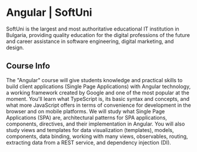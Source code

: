 # Angular | SoftUni

SoftUni is the largest and most authoritative educational IT institution in Bulgaria, providing quality education for the digital professions of the future and career assistance in software engineering, digital marketing, and design.

## Course Info

The "Angular" course will give students knowledge and practical skills to build client applications (Single Page Applications) with Angular technology, a working framework created by Google and one of the most popular at the moment. You'll learn what TypeScript is, its basic syntax and concepts, and what more JavaScript offers in terms of convenience for development in the browser and on mobile platforms. We will study what Single Page Applications (SPA) are, architectural patterns for SPA applications, components, directives, and their implementation in Angular. You will also study views and templates for data visualization (templates), models, components, data binding, working with many views, observables, routing, extracting data from a REST service, and dependency injection (DI).